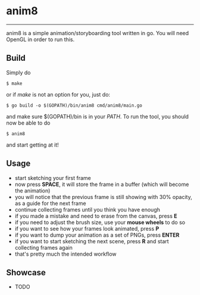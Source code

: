 # anim8
---
anim8 is a simple animation/storyboarding tool written in go. You will need OpenGL in order to run this.

## Build
Simply do
```  
$ make
```
or if *make* is not an option for you, just do:
``` 
$ go build -o $(GOPATH)/bin/anim8 cmd/anim8/main.go
```
and make sure $(GOPATH)/bin is in your *PATH*. To run the tool, you should now be able to do
``` 
$ anim8
```
and start getting at it!

## Usage
- start sketching your first frame
- now press **SPACE**, it will store the frame in a buffer (which will become the animation)
- you will notice that the previous frame is still showing with 30% opacity, as a guide for the next frame
- continue collecting frames until you think you have enough
- if you made a mistake and need to erase from the canvas, press **E**
- if you need to adjust the brush size, use your **mouse wheels** to do so
- if you want to see how your frames look animated, press **P**
- if you want to dump your animation as a set of PNGs, press **ENTER**
- if you want to start sketching the next scene, press **R** and start collecting frames again
- that's pretty much the intended workflow

## Showcase
- TODO